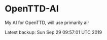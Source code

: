 # OpenTTD-AI
My AI for OpenTTD, will use primarily air

Latest backup: Sun Sep 29 09:57:01 UTC 2019
